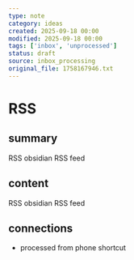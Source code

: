 ```yaml
---
type: note
category: ideas
created: 2025-09-18 00:00
modified: 2025-09-18 00:00
tags: ['inbox', 'unprocessed']
status: draft
source: inbox_processing
original_file: 1758167946.txt
---
```


# RSS

## summary
RSS
				 obsidian RSS feed

## content
RSS
				 obsidian RSS feed

## connections
- processed from phone shortcut
